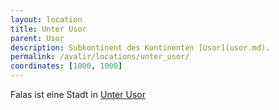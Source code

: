 ```yaml
---
layout: location
title: Unter Usor
parent: Usor
description: Subkontinent des Kontinenten [Usor](usor.md).
permalink: /avalir/locations/unter_usor/
coordinates: [1000, 1000]
---
```


Falas ist eine Stadt in [Unter Usor](../unter_usor)
